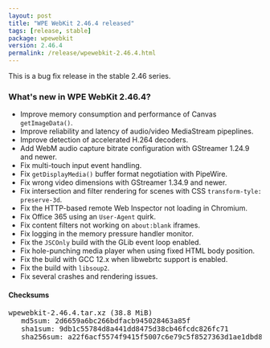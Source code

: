 ```yaml
---
layout: post
title: "WPE WebKit 2.46.4 released"
tags: [release, stable]
package: wpewebkit
version: 2.46.4
permalink: /release/wpewebkit-2.46.4.html
---
```


This is a bug fix release in the stable 2.46 series.

### What's new in WPE WebKit 2.46.4?

- Improve memory consumption and performance of Canvas `getImageData()`.
- Improve reliability and latency of audio/video MediaStream pipeplines.
- Improve detection of accelerated H.264 decoders.
- Add WebM audio capture bitrate configuration with GStreamer 1.24.9 and newer.
- Fix multi-touch input event handling.
- Fix `getDisplayMedia()` buffer format negotiation with PipeWire.
- Fix wrong video dimensions with GStreamer 1.34.9 and newer.
- Fix intersection and filter rendering for scenes with CSS `transform-tyle: preserve-3d`.
- Fix the HTTP-based remote Web Inspector not loading in Chromium.
- Fix Office 365 using an `User-Agent` quirk.
- Fix content filters not working on `about:blank` iframes.
- Fix logging in the memory pressure handler monitor.
- Fix the `JSCOnly` build with the GLib event loop enabled.
- Fix hole-punching media player when using fixed HTML body position.
- Fix the build with GCC 12.x when libwebrtc support is enabled.
- Fix the build with `libsoup2`.
- Fix several crashes and rendering issues.

#### Checksums

<pre>
wpewebkit-2.46.4.tar.xz (38.8 MiB)
   md5sum: 2d6659a6bc266bdfacb945028463a85f
   sha1sum: 9db1c55784d8a441dd8475d38cb46fcdc826fc71
   sha256sum: a22f6acf5574f9415f5007c6e79c5f8527363d1ae1dbd8d786e67a935ef56d8b
</pre>
